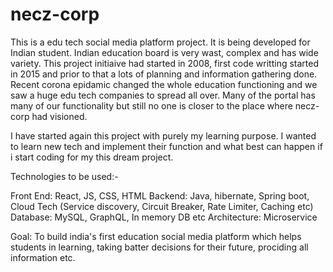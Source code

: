 # necz-corp
This is a edu tech social media platform project. It is being developed for Indian student. Indian education board is very wast, complex and has wide variety.
This project initiaive had started in 2008, first code writting started in 2015 and prior to that a lots of planning and information gathering done.
Recent corona epidamic changed the whole education functioning and we saw a huge edu tech companies to spread all over. Many of the portal has many of our functionality
but still no one is closer to the place where necz-corp had visioned.

I have started again this project with purely my learning purpose. I wanted to learn new tech and implement their function and what best can happen if i start coding for my this dream project.

Technologies to be used:-


Front End: React, JS, CSS, HTML
Backend: Java, hibernate, Spring boot, Cloud Tech (Service discovery, Circuit Breaker, Rate Limiter, Caching etc)
Database: MySQL, GraphQL, In memory DB etc
Architecture: Microservice

Goal: To build india's first education social media platform which helps students in learning, taking batter decisions for their future, prociding all information etc.
